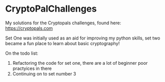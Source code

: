 # CryptoPalChallenges
My solutions for the Cryptopals challenges, found here: https://cryptopals.com

Set One was initially used as an aid for improving my python skills, set two became a fun place to learn about basic cryptography! 

On the todo list: 
1. Refactoring the code for set one, there are a lot of beginner poor practyices in there
2. Continuing on to set number 3
